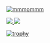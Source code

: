 <p>
  <a href="https://github.com/mmmommm/mmmommm/">
    <img src="https://komarev.com/ghpvc/?username=mmmommm" alt="mmmommm">
  </a>
</p>
<p>
  <a href="https://github.com/anuraghazra/github-readme-stats">
    <img src="https://github-readme-stats.vercel.app/api?username=mmmommm&show_icons=true&theme=vue&count_private=true">
  </a>
  
  <a href="https://github.com/anuraghazra/github-readme-stats">
    <img src="https://github-readme-stats.vercel.app/api/top-langs/?username=mmmommm&layout=compact&theme=vue">
  </a>
</p>

[![trophy](https://github-profile-trophy.vercel.app/?username=mmmommm&margin-w=30)](https://github.com/ryo-ma/github-profile-trophy)
